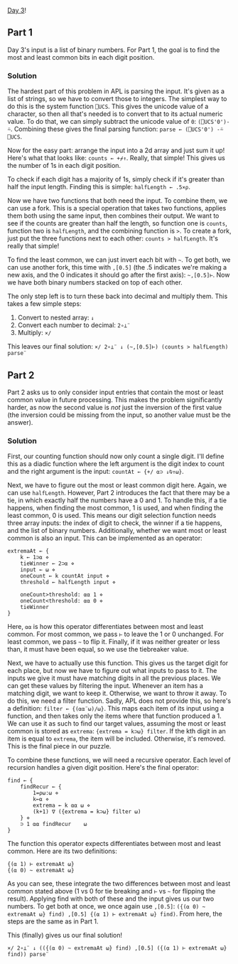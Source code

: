 
[Day 3](https://adventofcode.com/2021/day/3)!

## Part 1
Day 3's input is a list of binary numbers. For Part 1, the goal is to find the most and least common bits
in each digit position.

### Solution
The hardest part of this problem in APL is parsing the input. It's given as a list of strings, so we have
to convert those to integers. The simplest way to do this is the system function `⎕UCS`. This gives the
unicode value of a character, so then all that's needed is to convert that to its actual numeric value. To
do that, we can simply subtract the unicode value of `0`: `(⎕UCS'0')-⍨`. Combining these gives the final
parsing function: `parse ← (⎕UCS'0') -⍨ ⎕UCS`.

Now for the easy part: arrange the input into a 2d array and just sum it up! Here's what that looks like:
`counts ← +⌿↑`. Really, that simple! This gives us the number of 1s in each digit position.

To check if each digit has a majority of 1s, simply check if it's greater than half the input length.
Finding this is simple: `halfLength ← .5×⍴`.

Now we have two functions that both need the input. To combine them, we can use a fork. This is a special
operation that takes two functions, applies them both using the same input, then combines their output.
We want to see if the counts are greater than half the length, so function one is `counts`, function two
is `halfLength`, and the combining function is `>`. To create a fork, just put the three functions next
to each other: `counts > halfLength`. It's really that simple!

To find the least common, we can just invert each bit with `~`. To get both, we can use another fork,
this time with `,[0.5]` (the .5 indicates we're making a new axis, and the 0 indicates it should go after
the first axis): `~,[0.5]⊢`. Now we have both binary numbers stacked on top of each other.

The only step left is to turn these back into decimal and multiply them. This takes a few simple steps:

1. Convert to nested array: `↓`
2. Convert each number to decimal: `2∘⊥¨`
3. Multiply: `×/`

This leaves our final solution: `×/ 2∘⊥¨ ↓ (~,[0.5]⊢) (counts > halfLength) parse¨`

## Part 2
Part 2 asks us to only consider input entries that contain the most or least common value in future processing. This makes the problem significantly harder, as now the second value is *not* just the inversion of the first value (the inversion could be missing from the input, so another value must be the answer).

### Solution
First, our counting function should now only count a single digit. I'll define this as a diadic function where the left argument is the digit index to count and the right argument is the input: `countAt ← {+/ ⍺⊃ ↓⍉↑⍵}`.

Next, we have to figure out the most or least common digit here. Again, we can use `halfLength`. However, Part 2 introduces the fact that there may be a tie, in which exactly half the numbers have a 0 and 1. To handle this, if a tie happens, when finding the most common, 1 is used, and when finding the least common, 0 is used. This means our digit selection function needs three array inputs: the index of digit to check, the winner if a tie happens, and the list of binary numbers. Additionally, whether we want most or least common is also an input. This can be implemented as an operator:

```apl
extremaAt ← {
	k ← 1⊃⍺ ⋄
	tieWinner ← 2⊃⍺ ⋄
	input ← ⍵ ⋄
	oneCount ← k countAt input ⋄
	threshold ← halfLength input ⋄

	oneCount>threshold: ⍺⍺ 1 ⋄
	oneCount<threshold: ⍺⍺ 0 ⋄
	tieWinner
}
```

Here, `⍺⍺` is how this operator differentiates between most and least common. For most common, we pass `⊢` to leave the 1 or 0 unchanged. For least common, we pass `~` to flip it. Finally, if it was neither greater or less than, it must have been equal, so we use the tiebreaker value.

Next, we have to actually use this function. This gives us the target digit for each place, but now we have to figure out what inputs to pass to it. The inputs we give it must have matching digits in all the previous places. We can get these values by filtering the input. Whenever an item has a matching digit, we want to keep it. Otherwise, we want to throw it away. To do this, we need a filter function. Sadly, APL does not provide this, so here's a definition: `filter ← {(⍺⍺¨⍵)/⍵}`. This maps each item of its input using a function, and then takes only the items where that function produced a 1. We can use it as such to find our target values, assuming the most or least common is stored as `extrema`: `{extrema = k⊃⍵} filter`. If the kth digit in an item is equal to `extrema`, the item will be included. Otherwise, it's removed. This is the final piece in our puzzle.

To combine these functions, we will need a recursive operator. Each level of recursion handles a given digit position. Here's the final operator:

```apl
find ← {
	findRecur ← {
		1=⍴⍵:⍵ ⋄
		k←⍺ ⋄
		extrema ← k ⍺⍺ ⍵ ⋄
		(k+1) ∇ ({extrema = k⊃⍵} filter ⍵)
	} ⋄
	⊃ 1 ⍺⍺ findRecur	⍵
}       
```

The function this operator expects differentiates between most and least common. Here are its two definitions:

```apl
{(⍺ 1) ⊢ extremaAt ⍵}
{(⍺ 0) ~ extremaAt ⍵}
```

As you can see, these integrate the two differences between most and least common stated above (1 vs 0 for tie breaking and `⊢` vs `~` for flipping the result). Applying find with both of these and the input gives us our two numbers. To get both at once, we once again use `,[0.5]`: `({(⍺ 0) ~ extremaAt ⍵} find) ,[0.5] {(⍺ 1) ⊢ extremaAt ⍵} find)`. From here, the steps are the same as in Part 1.

This (finally) gives us our final solution!

```apl
×/ 2∘⊥¨ ↓ (({(⍺ 0) ~ extremaAt ⍵} find) ,[0.5] ({(⍺ 1) ⊢ extremaAt ⍵} find)) parse¨
```
